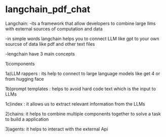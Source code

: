 # langchain_pdf_chat


Langchain:
-its a framework that allow developers to combine large llms with external sources of computation and data

-in simple words langchain helps you to connect LLM like gpt to your own sourcse of data like pdf and other text files 

-lengchain have 3 main concepts 

1)components 

1a)LLM rappers : its help to connect to large language models like get 4 or from hugging face 

1b)prompt templates : helps to avoid hard code text which is the input to LLMs 

1c)index : it allows us to extract relevant information from the LLMs 

2)chains: it helps to combine multiple components together to solve a task to build a application 

3)agents: it helps to interact with the external Api 
